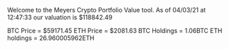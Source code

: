 Welcome to the Meyers Crypto Portfolio Value tool. 
As of 04/03/21 at 12:47:33 our valuation is $118842.49 

BTC Price = $59171.45
 ETH Price = $2081.63
BTC Holdings = 1.06BTC
 ETH holdings = 26.960005962ETH 
